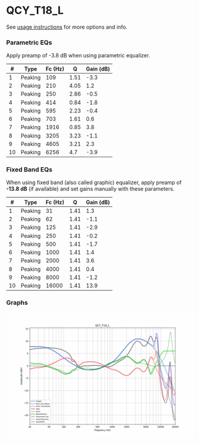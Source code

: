 # QCY_T18_L
See [usage instructions](https://github.com/jaakkopasanen/AutoEq#usage) for more options and info.

### Parametric EQs
Apply preamp of -3.8 dB when using parametric equalizer.

|   # | Type    |   Fc (Hz) |    Q |   Gain (dB) |
|-----|---------|-----------|------|-------------|
|   1 | Peaking |       109 | 1.51 |        -3.3 |
|   2 | Peaking |       210 | 4.05 |         1.2 |
|   3 | Peaking |       250 | 2.86 |        -0.5 |
|   4 | Peaking |       414 | 0.84 |        -1.8 |
|   5 | Peaking |       595 | 2.23 |        -0.4 |
|   6 | Peaking |       703 | 1.61 |         0.6 |
|   7 | Peaking |      1916 | 0.85 |         3.8 |
|   8 | Peaking |      3205 | 3.23 |        -1.1 |
|   9 | Peaking |      4605 | 3.21 |         2.3 |
|  10 | Peaking |      6256 | 4.7  |        -3.9 |

### Fixed Band EQs
When using fixed band (also called graphic) equalizer, apply preamp of **-13.8 dB** (if available) and set gains manually with these parameters.

|   # | Type    |   Fc (Hz) |    Q |   Gain (dB) |
|-----|---------|-----------|------|-------------|
|   1 | Peaking |        31 | 1.41 |         1.3 |
|   2 | Peaking |        62 | 1.41 |        -1.1 |
|   3 | Peaking |       125 | 1.41 |        -2.9 |
|   4 | Peaking |       250 | 1.41 |        -0.2 |
|   5 | Peaking |       500 | 1.41 |        -1.7 |
|   6 | Peaking |      1000 | 1.41 |         1.4 |
|   7 | Peaking |      2000 | 1.41 |         3.6 |
|   8 | Peaking |      4000 | 1.41 |         0.4 |
|   9 | Peaking |      8000 | 1.41 |        -1.2 |
|  10 | Peaking |     16000 | 1.41 |        13.9 |

### Graphs
![](./QCY_T18_L.png)
